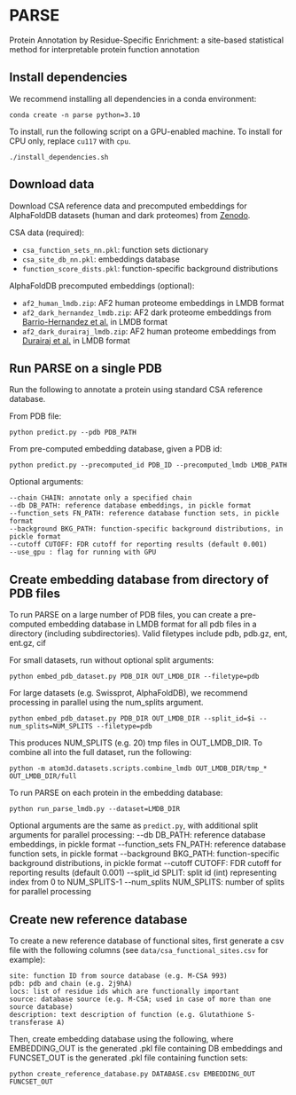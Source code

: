 # PARSE
Protein Annotation by Residue-Specific Enrichment: a site-based statistical method for interpretable protein function annotation

## Install dependencies

We recommend installing all dependencies in a conda environment:

```conda create -n parse python=3.10```

To install, run the following script on a GPU-enabled machine. To install for CPU only, replace `cu117` with `cpu`.

```./install_dependencies.sh```

## Download data

Download CSA reference data and precomputed embeddings for AlphaFoldDB datasets (human and dark proteomes) from [Zenodo](https://zenodo.org/record/).

CSA data (required):
* `csa_function_sets_nn.pkl`: function sets dictionary
* `csa_site_db_nn.pkl`: embeddings database
* `function_score_dists.pkl`: function-specific background distributions

AlphaFoldDB precomputed embeddings (optional):
* `af2_human_lmdb.zip`: AF2 human proteome embeddings in LMDB format
* `af2_dark_hernandez_lmdb.zip`: AF2 dark proteome embeddings from [Barrio-Hernandez et al.](http://dx.doi.org/10.1038/s41586-023-06510-w) in LMDB format
* `af2_dark_durairaj_lmdb.zip`: AF2 human proteome embeddings from [Durairaj et al.](http://dx.doi.org/10.1038/s41586-023-06622-3) in LMDB format


## Run PARSE on a single PDB

Run the following to annotate a protein using standard CSA reference database.

From PDB file:

```python predict.py --pdb PDB_PATH```

From pre-computed embedding database, given a PDB id:

```python predict.py --precomputed_id PDB_ID --precomputed_lmdb LMDB_PATH```

Optional arguments:

```
--chain CHAIN: annotate only a specified chain
--db DB_PATH: reference database embeddings, in pickle format
--function_sets FN_PATH: reference database function sets, in pickle format
--background BKG_PATH: function-specific background distributions, in pickle format
--cutoff CUTOFF: FDR cutoff for reporting results (default 0.001)
--use_gpu : flag for running with GPU
```

## Create embedding database from directory of PDB files

To run PARSE on a large number of PDB files, you can create a pre-computed embedding database in LMDB format for all pdb files in a directory (including subdirectories). 
Valid filetypes include pdb, pdb.gz, ent, ent.gz, cif

For small datasets, run without optional split arguments:

```python embed_pdb_dataset.py PDB_DIR OUT_LMDB_DIR --filetype=pdb```

For large datasets (e.g. Swissprot, AlphaFoldDB), we recommend processing in parallel using the num_splits argument.

```python embed_pdb_dataset.py PDB_DIR OUT_LMDB_DIR --split_id=$i --num_splits=NUM_SPLITS --filetype=pdb```

This produces NUM_SPLITS (e.g. 20) tmp files in OUT_LMDB_DIR. To combine all into the full dataset, run the following:

```python -m atom3d.datasets.scripts.combine_lmdb OUT_LMDB_DIR/tmp_* OUT_LMDB_DIR/full```

To run PARSE on each protein in the embedding database:

```python run_parse_lmdb.py --dataset=LMDB_DIR```

Optional arguments are the same as `predict.py`, with additional split arguments for parallel processing:
--db DB_PATH: reference database embeddings, in pickle format
--function_sets FN_PATH: reference database function sets, in pickle format
--background BKG_PATH: function-specific background distributions, in pickle format
--cutoff CUTOFF: FDR cutoff for reporting results (default 0.001)
--split_id SPLIT: split id (int) representing index from 0 to NUM_SPLITS-1
--num_splits NUM_SPLITS: number of splits for parallel processing

## Create new reference database

To create a new reference database of functional sites, first generate a csv file with the following columns (see `data/csa_functional_sites.csv` for example):
```
site: function ID from source database (e.g. M-CSA 993)
pdb: pdb and chain (e.g. 2j9hA)
locs: list of residue ids which are functionally important
source: database source (e.g. M-CSA; used in case of more than one source database)
description: text description of function (e.g. Glutathione S-transferase A)
```

Then, create embedding database using the following, where EMBEDDING_OUT is the generated .pkl file containing DB embeddings and FUNCSET_OUT is the generated .pkl file containing function sets:

```python create_reference_database.py DATABASE.csv EMBEDDING_OUT FUNCSET_OUT```


